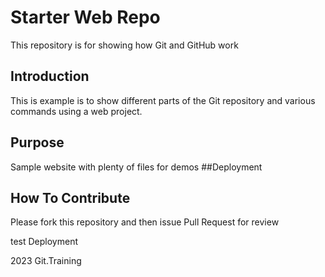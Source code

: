 # Starter Web Repo

This repository is for showing how Git and GitHub work

## Introduction

This is example is to show different parts of the Git repository and various commands using a
web project.

## Purpose

Sample website with plenty of files for demos
##Deployment

## How To Contribute

Please fork this repository and then issue Pull Request for review

test Deployment

2023 Git.Training